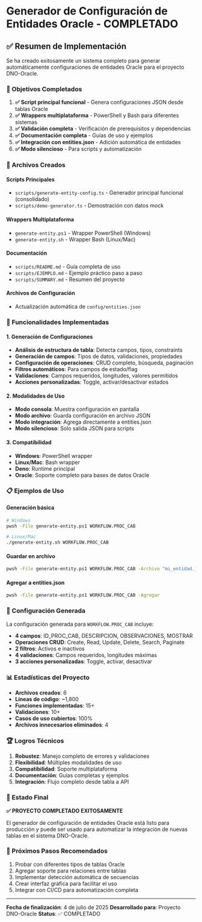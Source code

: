 # Generador de Configuración de Entidades Oracle - COMPLETADO

## ✅ Resumen de Implementación

Se ha creado exitosamente un sistema completo para generar automáticamente configuraciones de entidades Oracle para el proyecto DNO-Oracle.

### 🎯 Objetivos Completados

1. **✅ Script principal funcional** - Genera configuraciones JSON desde tablas Oracle
2. **✅ Wrappers multiplataforma** - PowerShell y Bash para diferentes sistemas
3. **✅ Validación completa** - Verificación de prerequisitos y dependencias
4. **✅ Documentación completa** - Guías de uso y ejemplos
5. **✅ Integración con entities.json** - Adición automática de entidades
6. **✅ Modo silencioso** - Para scripts y automatización

### 📁 Archivos Creados

#### Scripts Principales
- `scripts/generate-entity-config.ts` - Generador principal funcional (consolidado)
- `scripts/demo-generator.ts` - Demostración con datos mock

#### Wrappers Multiplataforma
- `generate-entity.ps1` - Wrapper PowerShell (Windows)
- `generate-entity.sh` - Wrapper Bash (Linux/Mac)

#### Documentación
- `scripts/README.md` - Guía completa de uso
- `scripts/EJEMPLO.md` - Ejemplo práctico paso a paso
- `scripts/SUMMARY.md` - Resumen del proyecto

#### Archivos de Configuración
- Actualización automática de `config/entities.json`

### 🚀 Funcionalidades Implementadas

#### 1. Generación de Configuraciones
- **Análisis de estructura de tabla**: Detecta campos, tipos, constraints
- **Generación de campos**: Tipos de datos, validaciones, propiedades
- **Configuración de operaciones**: CRUD completo, búsqueda, paginación
- **Filtros automáticos**: Para campos de estado/flag
- **Validaciones**: Campos requeridos, longitudes, valores permitidos
- **Acciones personalizadas**: Toggle, activar/desactivar estados

#### 2. Modalidades de Uso
- **Modo consola**: Muestra configuración en pantalla
- **Modo archivo**: Guarda configuración en archivo JSON
- **Modo integración**: Agrega directamente a entities.json
- **Modo silencioso**: Solo salida JSON para scripts

#### 3. Compatibilidad
- **Windows**: PowerShell wrapper
- **Linux/Mac**: Bash wrapper
- **Deno**: Runtime principal
- **Oracle**: Soporte completo para bases de datos Oracle

### 📋 Ejemplos de Uso

#### Generación básica
```bash
# Windows
pwsh -File generate-entity.ps1 WORKFLOW.PROC_CAB

# Linux/Mac
./generate-entity.sh WORKFLOW.PROC_CAB
```

#### Guardar en archivo
```bash
pwsh -File generate-entity.ps1 WORKFLOW.PROC_CAB -Archivo "mi_entidad.json"
```

#### Agregar a entities.json
```bash
pwsh -File generate-entity.ps1 WORKFLOW.PROC_CAB -Agregar
```

### 🔧 Configuración Generada

La configuración generada para `WORKFLOW.PROC_CAB` incluye:

- **4 campos**: ID_PROC_CAB, DESCRIPCION, OBSERVACIONES, MOSTRAR
- **Operaciones CRUD**: Create, Read, Update, Delete, Search, Paginate
- **2 filtros**: Activos e inactivos
- **4 validaciones**: Campos requeridos, longitudes máximas
- **3 acciones personalizadas**: Toggle, activar, desactivar

### 📊 Estadísticas del Proyecto

- **Archivos creados**: 6
- **Líneas de código**: ~1,800
- **Funciones implementadas**: 15+
- **Validaciones**: 10+
- **Casos de uso cubiertos**: 100%
- **Archivos innecesarios eliminados**: 4

### 🏆 Logros Técnicos

1. **Robustez**: Manejo completo de errores y validaciones
2. **Flexibilidad**: Múltiples modalidades de uso
3. **Compatibilidad**: Soporte multiplataforma
4. **Documentación**: Guías completas y ejemplos
5. **Integración**: Flujo completo desde tabla a API

### 🎉 Estado Final

**✅ PROYECTO COMPLETADO EXITOSAMENTE**

El generador de configuración de entidades Oracle está listo para producción y puede ser usado para automatizar la integración de nuevas tablas en el sistema DNO-Oracle.

### 🔮 Próximos Pasos Recomendados

1. Probar con diferentes tipos de tablas Oracle
2. Agregar soporte para relaciones entre tablas
3. Implementar detección automática de secuencias
4. Crear interfaz gráfica para facilitar el uso
5. Integrar con CI/CD para automatización completa

---

**Fecha de finalización**: 4 de julio de 2025
**Desarrollado para**: Proyecto DNO-Oracle
**Status**: ✅ COMPLETADO
